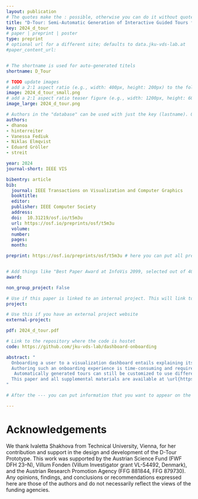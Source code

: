 ```yaml
---
layout: publication
# The quotes make the : possible, otherwise you can do it without quotes
title: "D-Tour: Semi-Automatic Generation of Interactive Guided Tours forVisualization Dashboard Onboarding"
key: 2024_d_tour
# paper | preprint | poster
type: preprint
# optional url for a different site; defaults to data.jku-vds-lab.at
#paper_content_url:


# The shortname is used for auto-generated titels
shortname: D_Tour

# TODO update images
# add a 2:1 aspect ratio (e.g., width: 400px, height: 200px) to the folder /assets/images/papers/
image: 2024_d_tour_small.png
# add a 2:1 aspect ratio teaser figure (e.g., width: 1200px, height: 600px) to the folder /assets/images/papers/
image_large: 2024_d_tour.png

# Authors in the "database" can be used with just the key (lastname). Others can be written properly.
authors:
- dhanoa
- hinterreiter
- Vanessa Fediuk
- Niklas Elmqvist
- Eduard Gröller
- streit

year: 2024
journal-short: IEEE VIS

bibentry: article
bib:
  journal: IEEE Transactions on Visualization and Computer Graphics
  booktitle:
  editor:
  publisher: IEEE Computer Society
  address:
  doi:  10.31219/osf.io/t5m3u
  url: https://osf.io/preprints/osf/t5m3u
  volume:
  number:
  pages:
  month:

preprint: https://osf.io/preprints/osf/t5m3u # here you can put all preprint links (arxiv.org, osf.io,...)


# Add things like "Best Paper Award at InfoVis 2099, selected out of 4000 submissions"
award:

non_group_project: False

# Use if this paper is linked to an internal project. This will link to the project site
project:

# Use this if you have an external project website
external-project:

pdf: 2024_d_tour.pdf

# Link to the repository where the code is hostet
code: https://github.com/jku-vds-lab/dashboard-onboarding

abstract: "
  Onboarding a user to a visualization dashboard entails explaining its various components, including the chart types used, the data loaded, and the interactions available.
  Authoring such an onboarding experience is time-consuming and requires significant knowledge, and little guidance exists on how best to complete this task. Depending on their levels of expertise, end users being onboarded to a new dashboard can be either confused and overwhelmed or disinterested and disengaged. We propose interactive dashboard tours (D-Tours) as semi-automated onboarding experiences that preserve the agency of users with various levels of expertise to keep them interested and engaged. Our interactive tours concept draws from open-world game design to give the user freedom in choosing their path through onboarding. We have implemented the d-tour concept in a tool called D-Tour Prototype, which allows authors to craft custom d-tours from scratch or using automatic templates.
   Automatically generated tours can still be customized to use different media (e.g., video, audio, and highlighting) or new narratives to produce an onboarding experience tailored to an individual user.  We demonstrate the usefulness of d-tours through use cases and expert interviews. Our evaluation shows that authors found the automation in the D-Tour Prototype helpful and time-saving, and users found the created tours engaging and intuitive.
  This paper and all supplemental materials are available at \url{https://osf.io/6fbjp/}
"

# After the --- you can put information that you want to appear on the website using markdown formatting or HTML. A good example are acknowledgements, extra references, an erratum, etc.

---
```



# Acknowledgements
We thank Ivaletta Shakhova from Technical University, Vienna, for her contribution and support in the design and development of the D-Tour Prototype.
This work was supported by the Austrian Science Fund (FWF DFH 23–N), Villum Fonden (Villum Investigator grant VL-54492, Denmark), and the Austrian Research Promotion Agency (FFG 881844, FFG 879730). Any opinions, findings, and conclusions or recommendations expressed here are those of the authors and do not necessarily reflect the views of the funding agencies.